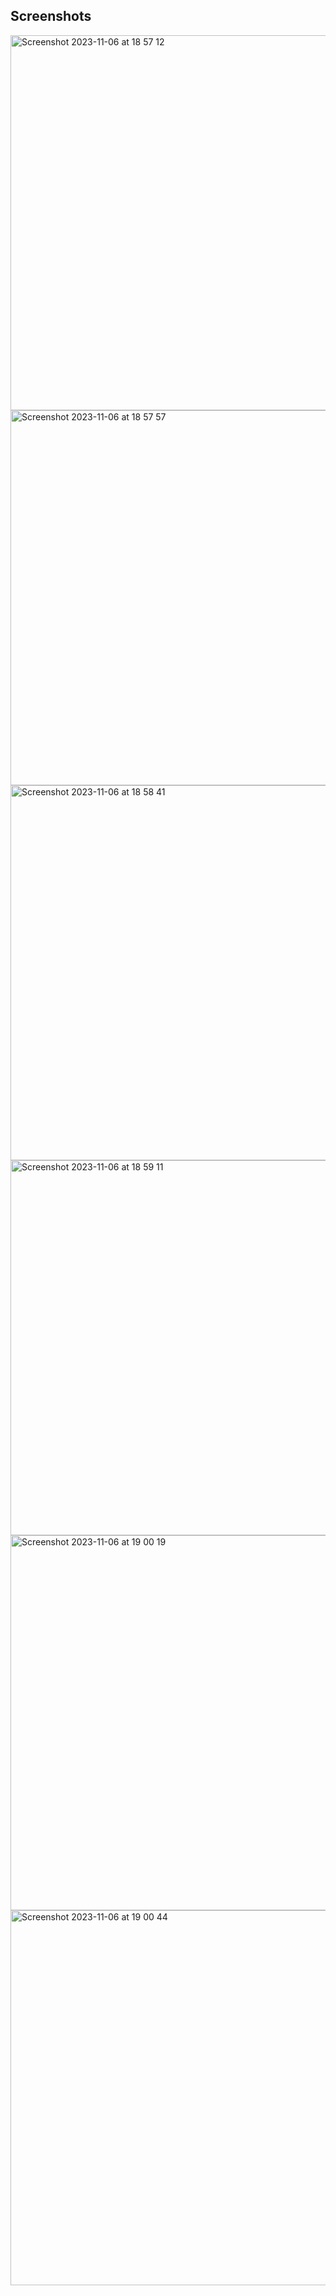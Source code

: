 Screenshots
---------------------

<img width="600" alt="Screenshot 2023-11-06 at 18 57 12" src="https://github.com/adriiiiiix/mediamed.ro/assets/88784785/0b9f81f7-b71f-4ea8-a98e-bb557a7f4827">
<img width="600" alt="Screenshot 2023-11-06 at 18 57 57" src="https://github.com/adriiiiiix/mediamed.ro/assets/88784785/0b327c4a-cf8d-4de6-b623-63cfc692e18a">
<img width="600" alt="Screenshot 2023-11-06 at 18 58 41" src="https://github.com/adriiiiiix/mediamed.ro/assets/88784785/9553a7ad-dcfb-4e4a-ac40-e5e4b5557602">
<img width="600" alt="Screenshot 2023-11-06 at 18 59 11" src="https://github.com/adriiiiiix/mediamed.ro/assets/88784785/bf723f7d-8c6b-4159-8907-db6e8e4b7c7c">
<img width="600" alt="Screenshot 2023-11-06 at 19 00 19" src="https://github.com/adriiiiiix/mediamed.ro/assets/88784785/fc145d3a-e3ea-418a-afeb-2a2e46d086b6">
<img width="600" alt="Screenshot 2023-11-06 at 19 00 44" src="https://github.com/adriiiiiix/mediamed.ro/assets/88784785/b959b8c4-e779-4f31-9398-3655d2741f89">




